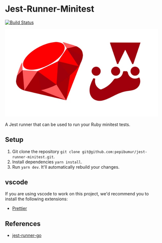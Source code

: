 # Jest-Runner-Minitest

[![Build Status](https://travis-ci.org/pepibumur/jest-runner-minitest.svg?branch=master)](https://travis-ci.org/pepibumur/jest-runner-minitest)

![logo](assets/Logo.jpg)

A Jest runner that can be used to run your Ruby minitest tests.

## Setup

1. Git clone the repository `git clone git@github.com:pepibumur/jest-runner-minitest.git`.
2. Install dependencies `yarn install`.
3. Run `yarn dev`. It'll automatically rebuild your changes.

## vscode

If you are using vscode to work on this project, we'd recommend you to install the following extensions:

* [Prettier](https://marketplace.visualstudio.com/items?itemName=esbenp.prettier-vscode)

## References

* [jest-runner-go](https://github.com/MaximeHeckel/jest-runner-go)
